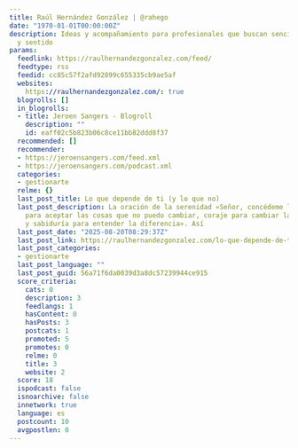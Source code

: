 ```yaml
---
title: Raúl Hernández González | @rahego
date: "1970-01-01T00:00:00Z"
description: Ideas y acompañamiento para profesionales que buscan sencillez, equilibrio
  y sentido
params:
  feedlink: https://raulhernandezgonzalez.com/feed/
  feedtype: rss
  feedid: cc85c57f2afd92899c655335cb9ae5af
  websites:
    https://raulhernandezgonzalez.com/: true
  blogrolls: []
  in_blogrolls:
  - title: Jeroen Sangers - Blogroll
    description: ""
    id: eaff02c5b823b06c8ce11bb82ddd8f37
  recommended: []
  recommender:
  - https://jeroensangers.com/feed.xml
  - https://jeroensangers.com/podcast.xml
  categories:
  - gestionarte
  relme: {}
  last_post_title: Lo que depende de ti (y lo que no)
  last_post_description: La oración de la serenidad «Señor, concédeme la serenidad
    para aceptar las cosas que no puedo cambiar, coraje para cambiar las que sí puedo,
    y sabiduría para entender la diferencia». Así
  last_post_date: "2025-08-20T08:29:37Z"
  last_post_link: https://raulhernandezgonzalez.com/lo-que-depende-de-ti-y-lo-que-no/
  last_post_categories:
  - gestionarte
  last_post_language: ""
  last_post_guid: 56a71f6da0039d3a8dc57239944ce915
  score_criteria:
    cats: 0
    description: 3
    feedlangs: 1
    hasContent: 0
    hasPosts: 3
    postcats: 1
    promoted: 5
    promotes: 0
    relme: 0
    title: 3
    website: 2
  score: 18
  ispodcast: false
  isnoarchive: false
  innetwork: true
  language: es
  postcount: 10
  avgpostlen: 0
---
```

